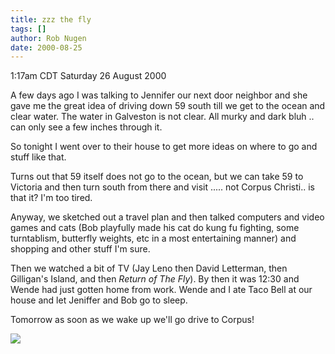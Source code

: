 ```yaml
---
title: zzz the fly
tags: []
author: Rob Nugen
date: 2000-08-25
---
```


<title></title>
<p class=date>1:17am CDT Saturday 26 August 2000</p>

<p>A few days ago I was talking to Jennifer our next door neighbor and
she gave me the great idea of driving down 59 south till we get to the
ocean and clear water.  The water in Galveston is not clear.  All
murky and dark bluh .. can only see a few inches through it.

<p>So tonight I went over to their house to get more ideas on where to
go and stuff like that.

<p>Turns out that 59 itself does not go to the ocean, but we can take
59 to Victoria and then turn south from there and visit ..... not
Corpus Christi.. is that it?  I'm too tired.

<p>Anyway, we sketched out a travel plan and then talked computers and
video games and cats (Bob playfully made his cat do kung fu fighting,
some turntablism, butterfly weights, etc in a most entertaining
manner) and shopping and other stuff I'm sure.

<p>Then we watched a bit of TV (Jay Leno then David Letterman, then
Gilligan's Island, and then <em>Return of The Fly</em>).  By then it
was 12:30 and Wende had just gotten home from work.  Wende and I ate
Taco Bell at our house and let Jeniffer and Bob go to sleep.

<p>Tomorrow as soon as we wake up we'll go drive to Corpus!

<p><img src='/images/rob/wL-ROB.gif'>

